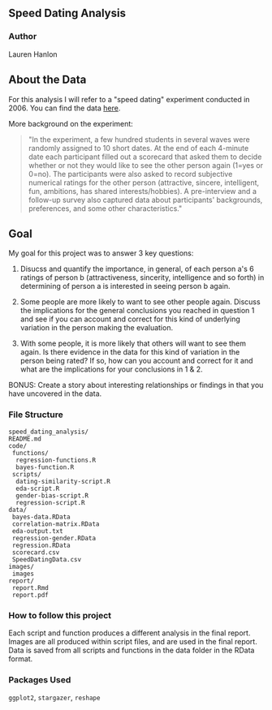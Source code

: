 ## Speed Dating Analysis 

### Author

Lauren Hanlon

## About the Data

For this analysis I will refer to a "speed dating" experiment conducted in 2006. You can find the data [here](https://cl.ly/2Y3I1d3b0p2N/Archive%202014-08-05%20at%201.27.45%20AM.zip).

More background on the experiment:

> "In the experiment, a few hundred students in several waves were randomly assigned to 10 short dates. At the end of each 4-minute date each participant filled out a scorecard that asked them to decide whether or not they would like to see the other person again (1=yes or 0=no). The participants were also asked to record subjective numerical ratings for the other person (attractive, sincere, intelligent, fun, ambitions, has shared interests/hobbies). A pre-interview and a follow-up survey also captured data about participants' backgrounds, preferences, and some other characteristics."

## Goal

My goal for this project was to answer 3 key questions:

1. Disucss and quantify the importance, in general, of each person a's 6 ratings of person b (attractiveness, sincerity, intelligence and so forth) in determining of person a is interested in seeing person b again.

2. Some people are more likely to want to see other people again. Discuss the implications for the general conclusions you reached in question 1 and see if you can account and correct for this kind of underlying variation in the person making the evaluation.

3. With some people, it is more likely that others will want to see them again. Is there evidence in the data for this kind of variation in the person being rated? If so, how can you account and correct for it and what are the implications for your conclusions in 1 & 2.

BONUS: Create a story about interesting relationships or findings in that you have uncovered in the data. 

### File Structure

<pre><code>speed_dating_analysis/
README.md
code/
 functions/
  regression-functions.R
  bayes-function.R
 scripts/
  dating-similarity-script.R
  eda-script.R
  gender-bias-script.R
  regression-script.R
data/
 bayes-data.RData
 correlation-matrix.RData
 eda-output.txt
 regression-gender.RData
 regression.RData
 scorecard.csv
 SpeedDatingData.csv
images/
 images
report/
 report.Rmd
 report.pdf
</code></pre>

### How to follow this project

Each script and function produces a different analysis in the final report. Images are all produced within script files, and are used in the final report. Data is saved from all scripts and functions in the data folder in the RData format.

### Packages Used

`ggplot2`, `stargazer`, `reshape`
